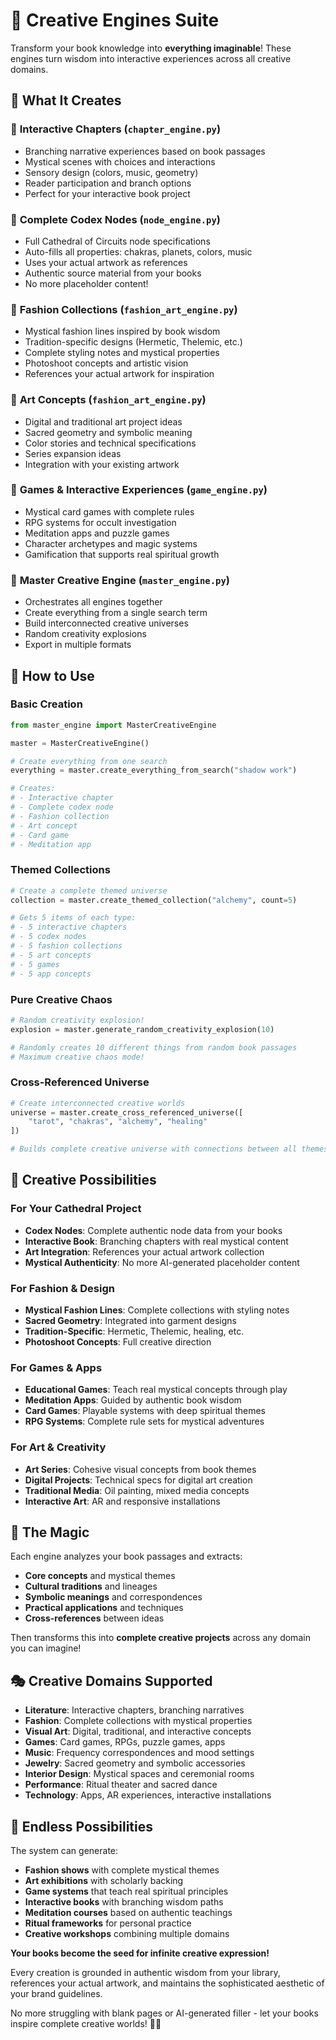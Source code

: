 # 🎨 Creative Engines Suite

Transform your book knowledge into **everything imaginable**! These engines turn wisdom into interactive experiences across all creative domains.

## 🚀 What It Creates

### 📖 **Interactive Chapters** (`chapter_engine.py`)
- Branching narrative experiences based on book passages
- Mystical scenes with choices and interactions
- Sensory design (colors, music, geometry)
- Reader participation and branch options
- Perfect for your interactive book project

### 🌟 **Complete Codex Nodes** (`node_engine.py`)
- Full Cathedral of Circuits node specifications
- Auto-fills all properties: chakras, planets, colors, music
- Uses your actual artwork as references
- Authentic source material from your books
- No more placeholder content!

### 👗 **Fashion Collections** (`fashion_art_engine.py`)
- Mystical fashion lines inspired by book wisdom
- Tradition-specific designs (Hermetic, Thelemic, etc.)
- Complete styling notes and mystical properties
- Photoshoot concepts and artistic vision
- References your actual artwork for inspiration

### 🎨 **Art Concepts** (`fashion_art_engine.py`)
- Digital and traditional art project ideas
- Sacred geometry and symbolic meaning
- Color stories and technical specifications
- Series expansion ideas
- Integration with your existing artwork

### 🎲 **Games & Interactive Experiences** (`game_engine.py`)
- Mystical card games with complete rules
- RPG systems for occult investigation
- Meditation apps and puzzle games
- Character archetypes and magic systems
- Gamification that supports real spiritual growth

### 🌌 **Master Creative Engine** (`master_engine.py`)
- Orchestrates all engines together
- Create everything from a single search term
- Build interconnected creative universes
- Random creativity explosions
- Export in multiple formats

## 🎯 How to Use

### Basic Creation
```python
from master_engine import MasterCreativeEngine

master = MasterCreativeEngine()

# Create everything from one search
everything = master.create_everything_from_search("shadow work")

# Creates:
# - Interactive chapter
# - Complete codex node  
# - Fashion collection
# - Art concept
# - Card game
# - Meditation app
```

### Themed Collections
```python
# Create a complete themed universe
collection = master.create_themed_collection("alchemy", count=5)

# Gets 5 items of each type:
# - 5 interactive chapters
# - 5 codex nodes
# - 5 fashion collections
# - 5 art concepts
# - 5 games
# - 5 app concepts
```

### Pure Creative Chaos
```python
# Random creativity explosion!
explosion = master.generate_random_creativity_explosion(10)

# Randomly creates 10 different things from random book passages
# Maximum creative chaos mode!
```

### Cross-Referenced Universe
```python
# Create interconnected creative worlds
universe = master.create_cross_referenced_universe([
    "tarot", "chakras", "alchemy", "healing"
])

# Builds complete creative universe with connections between all themes
```

## 🎨 Creative Possibilities

### For Your Cathedral Project
- **Codex Nodes**: Complete authentic node data from your books
- **Interactive Book**: Branching chapters with real mystical content
- **Art Integration**: References your actual artwork collection
- **Mystical Authenticity**: No more AI-generated placeholder content

### For Fashion & Design
- **Mystical Fashion Lines**: Complete collections with styling notes
- **Sacred Geometry**: Integrated into garment designs
- **Tradition-Specific**: Hermetic, Thelemic, healing, etc.
- **Photoshoot Concepts**: Full creative direction

### For Games & Apps
- **Educational Games**: Teach real mystical concepts through play
- **Meditation Apps**: Guided by authentic book wisdom
- **Card Games**: Playable systems with deep spiritual themes
- **RPG Systems**: Complete rule sets for mystical adventures

### For Art & Creativity
- **Art Series**: Cohesive visual concepts from book themes
- **Digital Projects**: Technical specs for digital art creation
- **Traditional Media**: Oil painting, mixed media concepts
- **Interactive Art**: AR and responsive installations

## 🌟 The Magic

Each engine analyzes your book passages and extracts:
- **Core concepts** and mystical themes
- **Cultural traditions** and lineages
- **Symbolic meanings** and correspondences
- **Practical applications** and techniques
- **Cross-references** between ideas

Then transforms this into **complete creative projects** across any domain you can imagine!

## 🎭 Creative Domains Supported

- **Literature**: Interactive chapters, branching narratives
- **Fashion**: Complete collections with mystical properties
- **Visual Art**: Digital, traditional, and interactive concepts
- **Games**: Card games, RPGs, puzzle games, apps
- **Music**: Frequency correspondences and mood settings
- **Jewelry**: Sacred geometry and symbolic accessories
- **Interior Design**: Mystical spaces and ceremonial rooms
- **Performance**: Ritual theater and sacred dance
- **Technology**: Apps, AR experiences, interactive installations

## 🚀 Endless Possibilities

The system can generate:
- **Fashion shows** with complete mystical themes
- **Art exhibitions** with scholarly backing
- **Game systems** that teach real spiritual principles
- **Interactive books** with branching wisdom paths
- **Meditation courses** based on authentic teachings
- **Ritual frameworks** for personal practice
- **Creative workshops** combining multiple domains

**Your books become the seed for infinite creative expression!**

Every creation is grounded in authentic wisdom from your library, references your actual artwork, and maintains the sophisticated aesthetic of your brand guidelines.

No more struggling with blank pages or AI-generated filler - let your books inspire complete creative worlds! 🌌✨